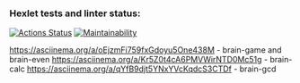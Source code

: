 ### Hexlet tests and linter status:
[![Actions Status](https://github.com/Cainit0/frontend-project-44/actions/workflows/hexlet-check.yml/badge.svg)](https://github.com/Cainit0/frontend-project-44/actions)
[![Maintainability](https://api.codeclimate.com/v1/badges/55140daaee693a8c6406/maintainability)](https://codeclimate.com/github/Cainit0/frontend-project-44/maintainability)

https://asciinema.org/a/oEjzmFi759fxGdoyu5One438M - brain-game and brain-even
https://asciinema.org/a/Kr5Z0t4cA6PMVWirNTD0Mc51g - brain-calc
https://asciinema.org/a/qYfB9djt5YNxYVcKqdcS3CTDf - brain-gcd

